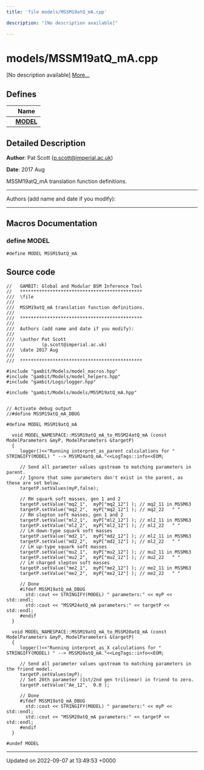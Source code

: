 ```yaml
---
title: 'file models/MSSM19atQ_mA.cpp'

description: "[No description available]"

---
```


# models/MSSM19atQ_mA.cpp



[No description available] [More...](#detailed-description)

## Defines

|                | Name           |
| -------------- | -------------- |
|  | **[MODEL](/documentation/code/files/mssm19atq__ma_8cpp/#define-model)**  |

## Detailed Description


**Author**: Pat Scott ([p.scott@imperial.ac.uk](mailto:p.scott@imperial.ac.uk)) 

**Date**: 2017 Aug

MSSM19atQ_mA translation function definitions.



------------------

Authors (add name and date if you modify):



------------------




## Macros Documentation

### define MODEL

```
#define MODEL MSSM19atQ_mA
```


## Source code

```
//   GAMBIT: Global and Modular BSM Inference Tool
//   *********************************************
///  \file
///
///  MSSM19atQ_mA translation function definitions.
///
///  *********************************************
///
///  Authors (add name and date if you modify):
///
///  \author Pat Scott
///          (p.scott@imperial.ac.uk)
///  \date 2017 Aug
///
///  *********************************************

#include "gambit/Models/model_macros.hpp"
#include "gambit/Models/model_helpers.hpp"
#include "gambit/Logs/logger.hpp"

#include "gambit/Models/models/MSSM19atQ_mA.hpp"


// Activate debug output
//#define MSSM19atQ_mA_DBUG

#define MODEL MSSM19atQ_mA

  void MODEL_NAMESPACE::MSSM19atQ_mA_to_MSSM24atQ_mA (const ModelParameters &myP, ModelParameters &targetP)
  {
     logger()<<"Running interpret_as_parent calculations for " STRINGIFY(MODEL) " --> MSSM24atQ_mA."<<LogTags::info<<EOM;

     // Send all parameter values upstream to matching parameters in parent.
     // Ignore that some parameters don't exist in the parent, as these are set below.
     targetP.setValues(myP,false);

     // RH squark soft masses, gen 1 and 2
     targetP.setValue("mq2_1",  myP["mq2_12"] ); // mq2_11 in MSSM63
     targetP.setValue("mq2_2",  myP["mq2_12"] ); // mq2_22   " "
     // RH slepton soft masses, gen 1 and 2
     targetP.setValue("ml2_1",  myP["ml2_12"] ); // ml2_11 in MSSM63
     targetP.setValue("ml2_2",  myP["ml2_12"] ); // ml2_22   " "
     // LH down-type squark soft masses
     targetP.setValue("md2_1",  myP["md2_12"] ); // ml2_11 in MSSM63
     targetP.setValue("md2_2",  myP["md2_12"] ); // ml2_22   " "
     // LH up-type squark soft masses
     targetP.setValue("mu2_1",  myP["mu2_12"] ); // mu2_11 in MSSM63
     targetP.setValue("mu2_2",  myP["mu2_12"] ); // mu2_22   " "
     // LH charged slepton soft masses
     targetP.setValue("me2_1",  myP["me2_12"] ); // me2_11 in MSSM63
     targetP.setValue("me2_2",  myP["me2_12"] ); // me2_22   " "

     // Done
     #ifdef MSSM19atQ_mA_DBUG
       std::cout << STRINGIFY(MODEL) " parameters:" << myP << std::endl;
       std::cout << "MSSM24atQ_mA parameters:" << targetP << std::endl;
     #endif
  }

  void MODEL_NAMESPACE::MSSM19atQ_mA_to_MSSM20atQ_mA (const ModelParameters &myP, ModelParameters &targetP)
  {
     logger()<<"Running interpret_as_X calculations for " STRINGIFY(MODEL) " --> MSSM20atQ_mA."<<LogTags::info<<EOM;

     // Send all parameter values upstream to matching parameters in the friend model.
     targetP.setValues(myP);
     // Set 20th parameter (1st/2nd gen trilinear) in friend to zero.
     targetP.setValue("Ae_12",  0.0 );

     // Done
     #ifdef MSSM19atQ_mA_DBUG
       std::cout << STRINGIFY(MODEL) " parameters:" << myP << std::endl;
       std::cout << "MSSM20atQ_mA parameters:" << targetP << std::endl;
     #endif
  }

#undef MODEL
```


-------------------------------

Updated on 2022-09-07 at 13:49:53 +0000
